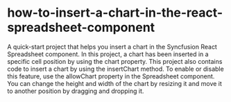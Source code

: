 # how-to-insert-a-chart-in-the-react-spreadsheet-component
A quick-start project that helps you insert a chart in the Syncfusion React Spreadsheet component. In this project, a chart has been inserted in a specific cell position by using the chart property. This project also contains code to insert a chart by using the insertChart method. To enable or disable this feature, use the allowChart property in the Spreadsheet component. You can change the height and width of the chart by resizing it and move it to another position by dragging and dropping it.
